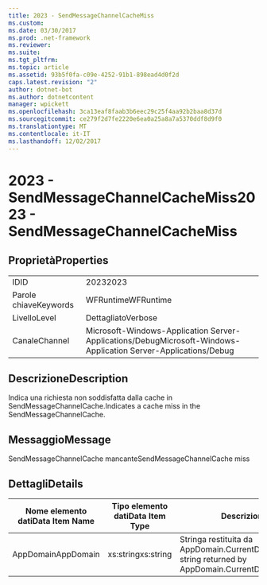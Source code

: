 ```yaml
---
title: 2023 - SendMessageChannelCacheMiss
ms.custom: 
ms.date: 03/30/2017
ms.prod: .net-framework
ms.reviewer: 
ms.suite: 
ms.tgt_pltfrm: 
ms.topic: article
ms.assetid: 93b5f0fa-c09e-4252-91b1-898ead4d0f2d
caps.latest.revision: "2"
author: dotnet-bot
ms.author: dotnetcontent
manager: wpickett
ms.openlocfilehash: 3ca13eaf8faab3b6eec29c25f4aa92b2baa8d37d
ms.sourcegitcommit: ce279f2d7fe2220e6ea0a25a8a7a5370ddf8d9f0
ms.translationtype: MT
ms.contentlocale: it-IT
ms.lasthandoff: 12/02/2017
---
```

# <a name="2023---sendmessagechannelcachemiss"></a><span data-ttu-id="84492-102">2023 - SendMessageChannelCacheMiss</span><span class="sxs-lookup"><span data-stu-id="84492-102">2023 - SendMessageChannelCacheMiss</span></span>
## <a name="properties"></a><span data-ttu-id="84492-103">Proprietà</span><span class="sxs-lookup"><span data-stu-id="84492-103">Properties</span></span>  
  
|||  
|-|-|  
|<span data-ttu-id="84492-104">ID</span><span class="sxs-lookup"><span data-stu-id="84492-104">ID</span></span>|<span data-ttu-id="84492-105">2023</span><span class="sxs-lookup"><span data-stu-id="84492-105">2023</span></span>|  
|<span data-ttu-id="84492-106">Parole chiave</span><span class="sxs-lookup"><span data-stu-id="84492-106">Keywords</span></span>|<span data-ttu-id="84492-107">WFRuntime</span><span class="sxs-lookup"><span data-stu-id="84492-107">WFRuntime</span></span>|  
|<span data-ttu-id="84492-108">Livello</span><span class="sxs-lookup"><span data-stu-id="84492-108">Level</span></span>|<span data-ttu-id="84492-109">Dettagliato</span><span class="sxs-lookup"><span data-stu-id="84492-109">Verbose</span></span>|  
|<span data-ttu-id="84492-110">Canale</span><span class="sxs-lookup"><span data-stu-id="84492-110">Channel</span></span>|<span data-ttu-id="84492-111">Microsoft-Windows-Application Server-Applications/Debug</span><span class="sxs-lookup"><span data-stu-id="84492-111">Microsoft-Windows-Application Server-Applications/Debug</span></span>|  
  
## <a name="description"></a><span data-ttu-id="84492-112">Descrizione</span><span class="sxs-lookup"><span data-stu-id="84492-112">Description</span></span>  
 <span data-ttu-id="84492-113">Indica una richiesta non soddisfatta dalla cache in SendMessageChannelCache.</span><span class="sxs-lookup"><span data-stu-id="84492-113">Indicates a cache miss in the SendMessageChannelCache.</span></span>  
  
## <a name="message"></a><span data-ttu-id="84492-114">Messaggio</span><span class="sxs-lookup"><span data-stu-id="84492-114">Message</span></span>  
 <span data-ttu-id="84492-115">SendMessageChannelCache mancante</span><span class="sxs-lookup"><span data-stu-id="84492-115">SendMessageChannelCache miss</span></span>  
  
## <a name="details"></a><span data-ttu-id="84492-116">Dettagli</span><span class="sxs-lookup"><span data-stu-id="84492-116">Details</span></span>  
  
|<span data-ttu-id="84492-117">Nome elemento dati</span><span class="sxs-lookup"><span data-stu-id="84492-117">Data Item Name</span></span>|<span data-ttu-id="84492-118">Tipo elemento dati</span><span class="sxs-lookup"><span data-stu-id="84492-118">Data Item Type</span></span>|<span data-ttu-id="84492-119">Descrizione</span><span class="sxs-lookup"><span data-stu-id="84492-119">Description</span></span>|  
|--------------------|--------------------|-----------------|  
|<span data-ttu-id="84492-120">AppDomain</span><span class="sxs-lookup"><span data-stu-id="84492-120">AppDomain</span></span>|<span data-ttu-id="84492-121">xs:string</span><span class="sxs-lookup"><span data-stu-id="84492-121">xs:string</span></span>|<span data-ttu-id="84492-122">Stringa restituita da AppDomain.CurrentDomain.FriendlyName.</span><span class="sxs-lookup"><span data-stu-id="84492-122">The string returned by AppDomain.CurrentDomain.FriendlyName.</span></span>|
